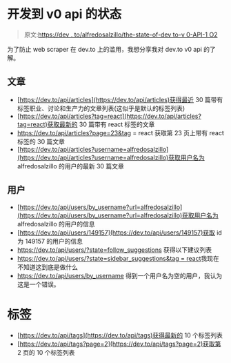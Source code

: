 # 开发到 v0 api 的状态

> 原文:[https://dev . to/alfredosalzillo/the-state-of-dev to-v 0-API-1 O2](https://dev.to/alfredosalzillo/the-state-of-devto-v0-api-1o2)

为了防止 web scraper 在 dev.to 上的滥用，我想分享我对 dev.to v0 api 的了解。

## [](#articles)文章

*   [https://dev.to/api/articles](https://dev.to/api/articles)获得最近 30 篇带有标签职业、讨论和生产力的文章列表(这似乎是默认的标签列表)
*   [https://dev.to/api/articles?tag=react](https://dev.to/api/articles?tag=react)获取最新的 30 篇带有 react 标签的文章
*   https://dev.to/api/articles?page=23&tag = react 获取第 23 页上带有 react 标签的 30 篇文章
*   [https://dev.to/api/articles?username=alfredosalzillo](https://dev.to/api/articles?username=alfredosalzillo)获取用户名为 alfredosalzillo 的用户的最新 30 篇文章

## [](#users)用户

*   [https://dev.to/api/users/by_username?url=alfredosalzillo](https://dev.to/api/users/by_username?url=alfredosalzillo)获取用户名为 alfredosalzillo 的用户的信息
*   [https://dev.to/api/users/149157](https://dev.to/api/users/149157)获取 id 为 149157 的用户的信息
*   https://dev.to/api/users/?state=follow_suggestions 获得以下建议列表
*   [https://dev.to/api/users/?state=sidebar_suggestions&tag = react](https://dev.to/api/users/?state=sidebar_suggestions&tag=react)我现在不知道这到底是做什么
*   https://dev.to/api/users/by_username 得到一个用户名为空的用户，我认为这是一个错误。

# [](#tags)标签

*   [https://dev.to/api/tags](https://dev.to/api/tags)获得最新的 10 个标签列表
*   [https://dev.to/api/tags?page=2](https://dev.to/api/tags?page=2)获取第 2 页的 10 个标签列表